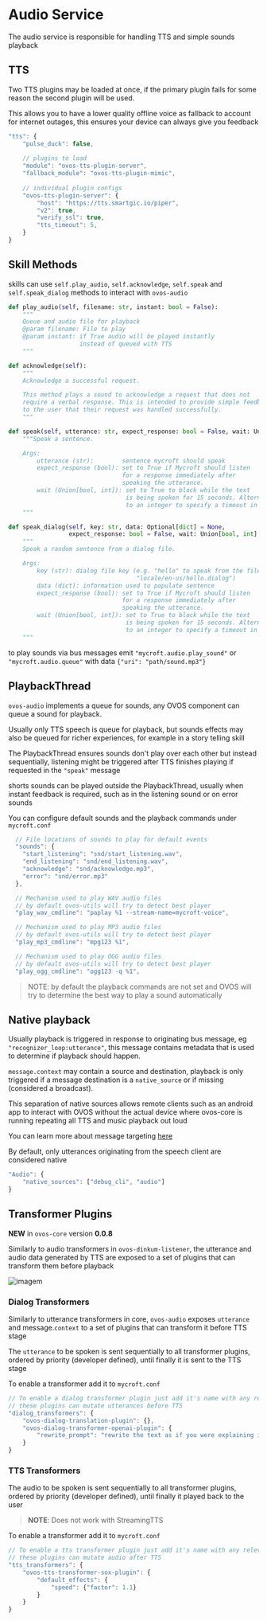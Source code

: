 # Audio Service

The audio service is responsible for handling TTS and simple sounds playback


## TTS

Two TTS plugins may be loaded at once, if the primary plugin fails for some reason the second plugin will be used.

This allows you to have a lower quality offline voice as fallback to account for internet outages, this ensures your
device can always give you feedback

```javascript
"tts": {
    "pulse_duck": false,
    
    // plugins to load
    "module": "ovos-tts-plugin-server",
    "fallback_module": "ovos-tts-plugin-mimic",
    
    // individual plugin configs
    "ovos-tts-plugin-server": {
        "host": "https://tts.smartgic.io/piper",
        "v2": true,
        "verify_ssl": true,
        "tts_timeout": 5,
    }
}
```


## Skill Methods

skills can use `self.play_audio`, `self.acknowledge`, `self.speak` and `self.speak_dialog` methods to interact with `ovos-audio`

```python
def play_audio(self, filename: str, instant: bool = False):
    """
    Queue and audio file for playback
    @param filename: File to play
    @param instant: if True audio will be played instantly 
                    instead of queued with TTS
    """
```
```python
def acknowledge(self):
    """
    Acknowledge a successful request.

    This method plays a sound to acknowledge a request that does not
    require a verbal response. This is intended to provide simple feedback
    to the user that their request was handled successfully.
    """
```
```python
def speak(self, utterance: str, expect_response: bool = False, wait: Union[bool, int] = False):
    """Speak a sentence.

    Args:
        utterance (str):        sentence mycroft should speak
        expect_response (bool): set to True if Mycroft should listen
                                for a response immediately after
                                speaking the utterance.
        wait (Union[bool, int]): set to True to block while the text
                                 is being spoken for 15 seconds. Alternatively, set
                                 to an integer to specify a timeout in seconds.
    """
```
```python
def speak_dialog(self, key: str, data: Optional[dict] = None,
                 expect_response: bool = False, wait: Union[bool, int] = False):
    """
    Speak a random sentence from a dialog file.

    Args:
        key (str): dialog file key (e.g. "hello" to speak from the file
                                    "locale/en-us/hello.dialog")
        data (dict): information used to populate sentence
        expect_response (bool): set to True if Mycroft should listen
                                for a response immediately after
                                speaking the utterance.
        wait (Union[bool, int]): set to True to block while the text
                                 is being spoken for 15 seconds. Alternatively, set
                                 to an integer to specify a timeout in seconds.
    """
```
to play sounds via bus messages emit `"mycroft.audio.play_sound"` or `"mycroft.audio.queue"` with data `{"uri": "path/sound.mp3"}`

## PlaybackThread

`ovos-audio` implements a queue for sounds, any OVOS component can queue a sound for playback.

Usually only TTS speech is queue for playback, but sounds effects may also be queued for richer experiences, for example in a story telling skill

The PlaybackThread ensures sounds don't play over each other but instead sequentially, listening might be triggered after TTS finishes playing if requested in the `"speak"` message

shorts sounds can be played outside the PlaybackThread, usually when instant feedback is required, such as in the listening sound or on error sounds

You can configure default sounds and the playback commands under `mycroft.conf`

```javascript
  // File locations of sounds to play for default events
  "sounds": {
    "start_listening": "snd/start_listening.wav",
    "end_listening": "snd/end_listening.wav",
    "acknowledge": "snd/acknowledge.mp3",
    "error": "snd/error.mp3"
  },

  // Mechanism used to play WAV audio files
  // by default ovos-utils will try to detect best player
  "play_wav_cmdline": "paplay %1 --stream-name=mycroft-voice",

  // Mechanism used to play MP3 audio files
  // by default ovos-utils will try to detect best player
  "play_mp3_cmdline": "mpg123 %1",

  // Mechanism used to play OGG audio files
  // by default ovos-utils will try to detect best player
  "play_ogg_cmdline": "ogg123 -q %1",

```

> NOTE: by default the playback commands are not set and OVOS will try to determine the best way to play a sound automatically


## Native playback

Usually playback is triggered in response to originating bus message, eg `"recognizer_loop:utterance"`, this message contains
metadata that is used to determine if playback should happen.

`message.context` may contain a source and destination, playback is only triggered if a message destination is a
`native_source` or if missing (considered a broadcast).

This separation of native sources allows remote clients such as an android app to interact with OVOS without the actual
device where ovos-core is running repeating all TTS and music playback out loud

You can learn more about message targeting [here](https://openvoiceos.github.io/ovos-technical-manual/bus_service/#message-targeting)

By default, only utterances originating from the speech client are considered native

```javascript
"Audio": {
    "native_sources": ["debug_cli", "audio"]
}
```

## Transformer Plugins

**NEW** in `ovos-core` version **0.0.8**

Similarly to audio transformers in `ovos-dinkum-listener`, the utterance and audio data generated by TTS are exposed to a set
of plugins that can transform them before playback

![imagem](https://github.com/OpenVoiceOS/ovos-technical-manual/assets/33701864/8269074a-8632-43b1-a2fc-89e829598669)

### Dialog Transformers

Similarly to utterance transformers in core,  `ovos-audio` exposes `utterance` and message.`context` to a set
of plugins that can transform it before TTS stage

The `utterance` to be spoken is sent sequentially to all transformer plugins, ordered by priority (developer defined),
until finally it is sent to the TTS stage

To enable a transformer add it to `mycroft.conf`

```javascript
// To enable a dialog transformer plugin just add it's name with any relevant config
// these plugins can mutate utterances before TTS
"dialog_transformers": {
    "ovos-dialog-translation-plugin": {},
    "ovos-dialog-transformer-openai-plugin": {
        "rewrite_prompt": "rewrite the text as if you were explaining it to a 5 year old"
    }
}
```

### TTS Transformers

The audio to be spoken is sent sequentially to all transformer plugins, ordered by priority (developer defined),
until finally it played back to the user

> **NOTE**: Does not work with StreamingTTS

To enable a transformer add it to `mycroft.conf`

```javascript
// To enable a tts transformer plugin just add it's name with any relevant config
// these plugins can mutate audio after TTS
"tts_transformers": {
    "ovos-tts-transformer-sox-plugin": {
        "default_effects": {
            "speed": {"factor": 1.1}
        }
    }
}
```

